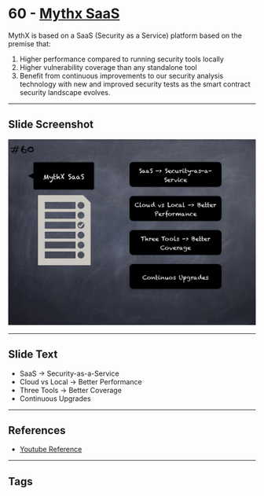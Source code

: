 
# 60 - [Mythx SaaS](./Mythx%20SaaS.md)

MythX is based on a SaaS (Security as a Service) platform based on the premise that:

1. Higher performance compared to running security tools locally
2. Higher vulnerability coverage than any standalone tool 
3. Benefit from continuous improvements to our security analysis technology with new and improved security tests as the smart contract security landscape evolves.
___
## Slide Screenshot
![060.png](../../images/6.Audit%20Techniques%20and%20Tools%20101/060.png)
___
## Slide Text
- SaaS -> Security-as-a-Service
- Cloud vs Local -> Better Performance
- Three Tools -> Better Coverage
- Continuous Upgrades
___
## References
- [Youtube Reference](https://youtu.be/QmD2bJUe140?list=TLPQMTUxMTIwMjEENm-0giBStQ&t=1139)
___
## Tags
